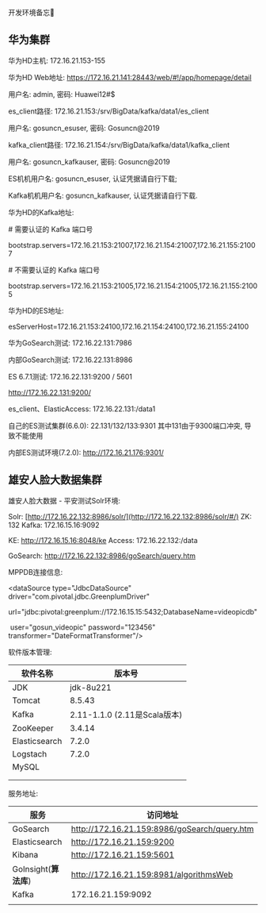 开发环境备忘📝

## 华为集群

华为HD主机: 172.16.21.153-155



华为HD Web地址: https://172.16.21.141:28443/web/#!/app/homepage/detail

用户名: admin, 密码: Huawei12#$



es_client路径: 172.16.21.153:/srv/BigData/kafka/data1/es_client

用户名: gosuncn_esuser, 密码: Gosuncn@2019

kafka_client路径: 172.16.21.154:/srv/BigData/kafka/data1/kafka_client

用户名: gosuncn_kafkauser, 密码: Gosuncn@2019



ES机机用户名: gosuncn_esuser, 认证凭据请自行下载;

Kafka机机用户名: gosuncn_kafkauser, 认证凭据请自行下载.





华为HD的Kafka地址:

\# 需要认证的 Kafka 端口号

bootstrap.servers=172.16.21.153:21007,172.16.21.154:21007,172.16.21.155:21007

\# 不需要认证的 Kafka 端口号

bootstrap.servers=172.16.21.153:21005,172.16.21.154:21005,172.16.21.155:21005



华为HD的ES地址:

esServerHost=172.16.21.153:24100,172.16.21.154:24100,172.16.21.155:24100



华为GoSearch测试: 172.16.22.131:7986

内部GoSearch测试: 172.16.22.131:8986

ES 6.7.1测试: 172.16.22.131:9200  / 5601

http://172.16.22.131:9200/



es_client、ElasticAccess: 172.16.22.131:/data1





自己的ES测试集群(6.6.0): 22.131/132/133:9301  其中131由于9300端口冲突, 导致不能使用



内部ES测试环境(7.2.0): http://172.16.21.176:9301/





## 雄安人脸大数据集群

雄安人脸大数据 - 平安测试Solr环境: 

Solr: [http://172.16.22.132:8986/solr/](http://172.16.22.132:8986/solr/#/)	ZK: 132	Kafka: 172.16.15.16:9092

KE: http://172.16.15.16:8048/ke		Access: 172.16.22.132:/data

GoSearch: http://172.16.22.132:8986/goSearch/query.htm

MPPDB连接信息:

<dataSource type="JdbcDataSource" driver="com.pivotal.jdbc.GreenplumDriver" 

​            url="jdbc:pivotal:greenplum://172.16.15.15:5432;DatabaseName=videopicdb" 

​            user="gosun_videopic" password="123456" transformer="DateFormatTransformer"/>





软件版本管理:



| 软件名称      | 版本号                       |
| ------------- | ---------------------------- |
| JDK           | jdk-8u221                    |
| Tomcat        | 8.5.43                       |
| Kafka         | 2.11-1.1.0 (2.11是Scala版本) |
| ZooKeeper     | 3.4.14                       |
| Elasticsearch | 7.2.0                        |
| Logstach      | 7.2.0                        |
| MySQL         |                              |
|               |                              |
|               |                              |





服务地址:

| **服务**              | **访问地址**                                 |
| --------------------- | -------------------------------------------- |
| GoSearch              | http://172.16.21.159:8986/goSearch/query.htm |
| Elasticsearch         | http://172.16.21.159:9200                    |
| Kibana                | http://172.16.21.159:5601                    |
| GoInsight(**算法库**) | http://172.16.21.159:8981/algorithmsWeb      |
| Kafka                 | 172.16.21.159:9092                           |
|                       |                                              |

